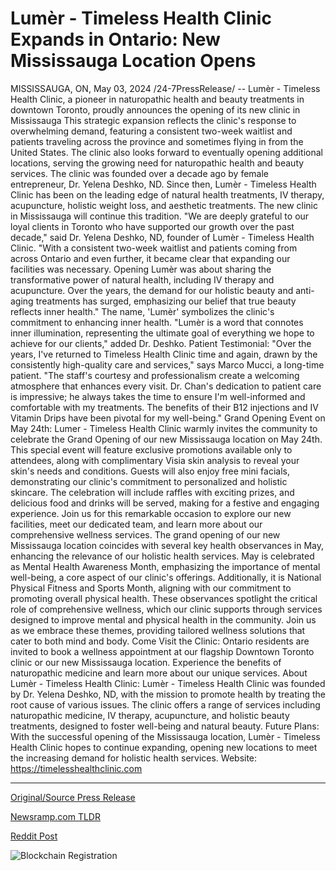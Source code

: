 # Lumèr - Timeless Health Clinic Expands in Ontario: New Mississauga Location Opens

MISSISSAUGA, ON, May 03, 2024 /24-7PressRelease/ -- Lumèr - Timeless Health Clinic, a pioneer in naturopathic health and beauty treatments in downtown Toronto, proudly announces the opening of its new clinic in Mississauga This strategic expansion reflects the clinic's response to overwhelming demand, featuring a consistent two-week waitlist and patients traveling across the province and sometimes flying in from the United States. The clinic also looks forward to eventually opening additional locations, serving the growing need for naturopathic health and beauty services.  The clinic was founded over a decade ago by female entrepreneur, Dr. Yelena Deshko, ND. Since then, Lumèr - Timeless Health Clinic has been on the leading edge of natural health treatments, IV therapy, acupuncture, holistic weight loss, and aesthetic treatments. The new clinic in Mississauga will continue this tradition.  "We are deeply grateful to our loyal clients in Toronto who have supported our growth over the past decade," said Dr. Yelena Deshko, ND, founder of Lumèr - Timeless Health Clinic. "With a consistent two-week waitlist and patients coming from across Ontario and even further, it became clear that expanding our facilities was necessary. Opening Lumèr was about sharing the transformative power of natural health, including IV therapy and acupuncture. Over the years, the demand for our holistic beauty and anti-aging treatments has surged, emphasizing our belief that true beauty reflects inner health."  The name, 'Lumèr' symbolizes the clinic's commitment to enhancing inner health. "Lumèr is a word that connotes inner illumination, representing the ultimate goal of everything we hope to achieve for our clients," added Dr. Deshko.  Patient Testimonial:  "Over the years, I've returned to Timeless Health Clinic time and again, drawn by the consistently high-quality care and services," says Marco Mucci, a long-time patient. "The staff's courtesy and professionalism create a welcoming atmosphere that enhances every visit. Dr. Chan's dedication to patient care is impressive; he always takes the time to ensure I'm well-informed and comfortable with my treatments. The benefits of their B12 injections and IV Vitamin Drips have been pivotal for my well-being."  Grand Opening Event on May 24th:  Lumer - Timeless Health Clinic warmly invites the community to celebrate the Grand Opening of our new Mississauga location on May 24th. This special event will feature exclusive promotions available only to attendees, along with complimentary Visia skin analysis to reveal your skin's needs and conditions. Guests will also enjoy free mini facials, demonstrating our clinic's commitment to personalized and holistic skincare. The celebration will include raffles with exciting prizes, and delicious food and drinks will be served, making for a festive and engaging experience. Join us for this remarkable occasion to explore our new facilities, meet our dedicated team, and learn more about our comprehensive wellness services.  The grand opening of our new Mississauga location coincides with several key health observances in May, enhancing the relevance of our holistic health services. May is celebrated as Mental Health Awareness Month, emphasizing the importance of mental well-being, a core aspect of our clinic's offerings. Additionally, it is National Physical Fitness and Sports Month, aligning with our commitment to promoting overall physical health. These observances spotlight the critical role of comprehensive wellness, which our clinic supports through services designed to improve mental and physical health in the community. Join us as we embrace these themes, providing tailored wellness solutions that cater to both mind and body.  Come Visit the Clinic: Ontario residents are invited to book a wellness appointment at our flagship Downtown Toronto clinic or our new Mississauga location. Experience the benefits of naturopathic medicine and learn more about our unique services.  About Lumèr - Timeless Health Clinic:  Lumèr - Timeless Health Clinic was founded by Dr. Yelena Deshko, ND, with the mission to promote health by treating the root cause of various issues. The clinic offers a range of services including naturopathic medicine, IV therapy, acupuncture, and holistic beauty treatments, designed to foster well-being and natural beauty.  Future Plans: With the successful opening of the Mississauga location, Lumèr - Timeless Health Clinic hopes to continue expanding, opening new locations to meet the increasing demand for holistic health services.  Website: https://timelesshealthclinic.com 

---

[Original/Source Press Release](https://www.24-7pressrelease.com/press-release/510632/lum%C3%A8r-timeless-health-clinic-expands-in-ontario-new-mississauga-location-opens)
                    

[Newsramp.com TLDR](https://newsramp.com/curated-news/lumer-timeless-health-clinic-opens-new-mississauga-location-due-to-overwhelming-demand/d341ff365cbb6e210d77b00f3f2b8781) 

 



[Reddit Post](https://www.reddit.com/r/HealthCareNewsInfo/comments/1cj2i5y/lumèr_timeless_health_clinic_opens_new/) 



![Blockchain Registration](https://cdn.newsramp.app/24-7PressRelease/qrcode/245/3/zealvwSY.webp)